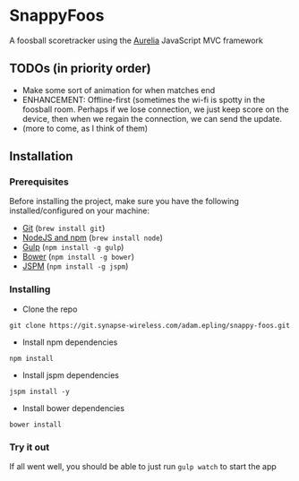 # SnappyFoos
A foosball scoretracker using the [Aurelia](http://aurelia.io) JavaScript MVC framework

## TODOs (in priority order)
* Make some sort of animation for when matches end
* ENHANCEMENT: Offline-first (sometimes the wi-fi is spotty in the foosball room. Perhaps if we lose connection, we just keep score on the device, then when we regain the connection, we can send the update.
* (more to come, as I think of them)

## Installation

### Prerequisites
Before installing the project, make sure you have the following installed/configured on your machine:

* [Git](http://git-scm.com/book/en/Getting-Started-Installing-Git) (`brew install git`)
* [NodeJS and npm](http://nodejs.org/) (`brew install node`)
* [Gulp](http://gulpjs.com) (`npm install -g gulp`)
* [Bower](http://bower.io) (`npm install -g bower`)
* [JSPM](http://jspm.io) (`npm install -g jspm`)

### Installing
* Clone the repo

```
git clone https://git.synapse-wireless.com/adam.epling/snappy-foos.git
```

* Install npm dependencies

```
npm install
```

* Install jspm dependencies

```
jspm install -y
```
* Install bower dependencies

```
bower install
```

### Try it out
If all went well, you should be able to just run `gulp watch` to start the app